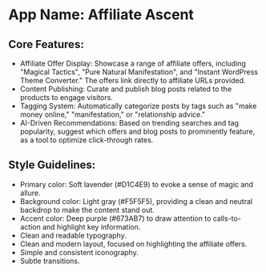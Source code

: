 # **App Name**: Affiliate Ascent

## Core Features:

- Affiliate Offer Display: Showcase a range of affiliate offers, including "Magical Tactics", "Pure Natural Manifestation", and "Instant WordPress Theme Converter." The offers link directly to affiliate URLs provided.
- Content Publishing: Curate and publish blog posts related to the products to engage visitors.
- Tagging System: Automatically categorize posts by tags such as "make money online," "manifestation," or "relationship advice."
- AI-Driven Recommendations: Based on trending searches and tag popularity, suggest which offers and blog posts to prominently feature, as a tool to optimize click-through rates.

## Style Guidelines:

- Primary color: Soft lavender (#D1C4E9) to evoke a sense of magic and allure.
- Background color: Light gray (#F5F5F5), providing a clean and neutral backdrop to make the content stand out.
- Accent color: Deep purple (#673AB7) to draw attention to calls-to-action and highlight key information.
- Clean and readable typography.
- Clean and modern layout, focused on highlighting the affiliate offers.
- Simple and consistent iconography.
- Subtle transitions.